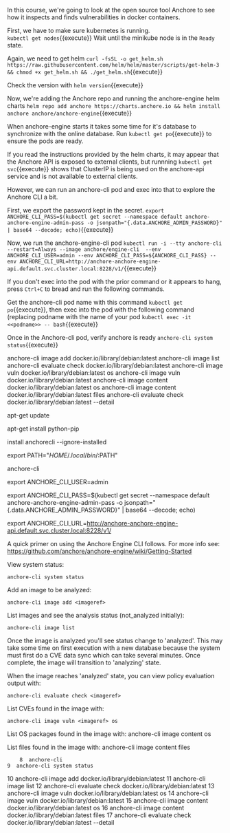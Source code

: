 In this course, we're going to look at the open source tool Anchore to see how it inspects and finds vulnerabilities in docker containers.

First, we have to make sure kubernetes is running.  
`kubectl get nodes`{{execute}}
Wait until the minikube node is in the `Ready` state.

Again, we need to get helm
`curl -fsSL -o get_helm.sh https://raw.githubusercontent.com/helm/helm/master/scripts/get-helm-3 && chmod +x get_helm.sh && ./get_helm.sh`{{execute}}

Check the version with `helm version`{{execute}}

Now, we're adding the Anchore repo and running the anchore-engine helm charts
`helm repo add anchore https://charts.anchore.io && helm install anchore anchore/anchore-engine`{{execute}}

When anchore-engine starts it takes some time for it's database to synchronize with the online database.  Run `kubectl get po`{{execute}} to ensure the pods are ready.

If you read the instructions provided by the helm charts, it may appear that the Anchore API is exposed to external clients, but runnning `kubectl get svc`{{execute}} shows that ClusterIP is being used on the anchore-api service and is not available to external clients.

However, we can run an anchore-cli pod and exec into that to explore the Anchore CLI a bit.

First, we export the password kept in the secret. `export ANCHORE_CLI_PASS=$(kubectl get secret --namespace default anchore-anchore-engine-admin-pass -o jsonpath="{.data.ANCHORE_ADMIN_PASSWORD}" | base64 --decode; echo)`{{execute}}

Now, we run the anchore-engine-cli pod `kubectl run -i --tty anchore-cli --restart=Always --image anchore/engine-cli  --env ANCHORE_CLI_USER=admin --env ANCHORE_CLI_PASS=${ANCHORE_CLI_PASS} --env ANCHORE_CLI_URL=http://anchore-anchore-engine-api.default.svc.cluster.local:8228/v1/`{{execute}}

If you don't exec into the pod with the prior command or it appears to hang, press `Ctrl+C` to bread and run the following commands.

Get the anchore-cli pod name with this command `kubectl get po`{{execute}}, then exec into the pod with the following command (replacing podname with the name of your pod `kubectl exec -it <<podname>> -- bash`{{execute}}

Once in the Anchore-cli pod, verify anchore is ready
`anchore-cli system status`{{execute}}



anchore-cli image add docker.io/library/debian:latest
anchore-cli image list
anchore-cli evaluate check docker.io/library/debian:latest
anchore-cli image vuln docker.io/library/debian:latest os
anchore-cli image vuln docker.io/library/debian:latest
anchore-cli image content docker.io/library/debian:latest os
anchore-cli image content docker.io/library/debian:latest files
anchore-cli evaluate check docker.io/library/debian:latest --detail

apt-get update

apt-get install python-pip

install anchorecli --ignore-installed

export PATH="$HOME/.local/bin/:$PATH"

anchore-cli

export ANCHORE_CLI_USER=admin

export ANCHORE_CLI_PASS=$(kubectl get secret --namespace default anchore-anchore-engine-admin-pass -o jsonpath="{.data.ANCHORE_ADMIN_PASSWORD}" | base64 --decode; echo)

export ANCHORE_CLI_URL=http://anchore-anchore-engine-api.default.svc.cluster.local:8228/v1/



A quick primer on using the Anchore Engine CLI follows. For more info see: https://github.com/anchore/anchore-engine/wiki/Getting-Started

View system status:

    anchore-cli system status

Add an image to be analyzed:

    anchore-cli image add <imageref>

List images and see the analysis status (not_analyzed initially):

    anchore-cli image list

Once the image is analyzed you'll see status change to 'analyzed'. This may take some time on first execution with a new database because
the system must first do a CVE data sync which can take several minutes. Once complete, the image will transition to 'analyzing' state.

When the image reaches 'analyzed' state, you can view policy evaluation output with:

    anchore-cli evaluate check <imageref>

List CVEs found in the image with:

    anchore-cli image vuln <imageref> os

List OS packages found in the image with:
    anchore-cli image content <imageref> os

List files found in the image with:
    anchore-cli image content <imageref> files
	
	
	
	    8  anchore-cli
    9  anchore-cli system status
   10  anchore-cli image add docker.io/library/debian:latest
   11  anchore-cli image list
   12  anchore-cli evaluate check docker.io/library/debian:latest
   13  anchore-cli image vuln docker.io/library/debian:latest os
   14  anchore-cli image vuln docker.io/library/debian:latest
   15  anchore-cli image content docker.io/library/debian:latest os
   16  anchore-cli image content docker.io/library/debian:latest files
   17  anchore-cli evaluate check docker.io/library/debian:latest --detail

